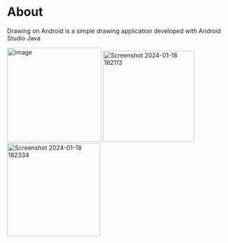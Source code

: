 # About

Drawing on Android is a simple drawing application developed with Android Studio Java

<img width="220" alt="image" src="https://github.com/gandmatthew/Drawing-on-Android/assets/89164395/e1606384-cc34-4c0c-a8af-9a67ad08126b">

<img width="213" alt="Screenshot 2024-01-18 182113" src="https://github.com/gandmatthew/Drawing-on-Android/assets/89164395/74b69cb1-ac9a-456b-84dd-460d51422988">

<img width="217" alt="Screenshot 2024-01-18 182334" src="https://github.com/gandmatthew/Drawing-on-Android/assets/89164395/650411c1-a68e-485f-923c-a75a13c7b9e2">

